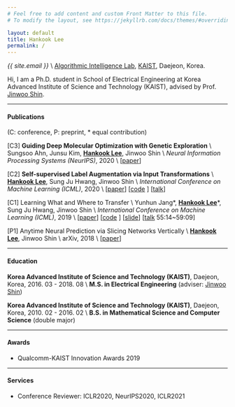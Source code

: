 ```yaml
---
# Feel free to add content and custom Front Matter to this file.
# To modify the layout, see https://jekyllrb.com/docs/themes/#overriding-theme-defaults

layout: default
title: Hankook Lee
permalink: /
---
```


*{{ site.email }}* \\
[Algorithmic Intelligence Lab](http://alinlab.kaist.ac.kr), [KAIST](https://kaist.ac.kr/), Daejeon, Korea.

<div class="row pb-3" style="text-align: center">
<div class="col">
<a href="https://twitter.com/{{ site.twitter_username }}"><i class="fab fa-twitter fa-2x"></i></a>
<a href="https://github.com/{{ site.github_username }}"><i class="fab fa-github fa-2x"></i></a>
<a href="https://scholar.google.co.kr/citations?user=CgqswXUAAAAJ"><i class="ai ai-google-scholar fa-2x"></i></a>
</div>
</div>

Hi, I am a Ph.D. student in School of Electrical Engineering at Korea Advanced Institute of Science and Technology (KAIST), advised by Prof. [Jinwoo Shin](http://alinlab.kaist.ac.kr/shin.html).

---

#### Publications
(C: conference, P: preprint, \* equal contribution)

[C3] <strong>Guiding Deep Molecular Optimization with Genetic Exploration</strong> \\
Sungsoo Ahn, Junsu Kim, <strong><u>Hankook Lee</u></strong>, Jinwoo Shin \\
*Neural Information Processing Systems (NeurIPS)*, 2020 \\
[[paper](https://arxiv.org/abs/2007.04897)]

[C2] <strong>Self-supervised Label Augmentation via Input Transformations</strong> \\
<strong><u>Hankook Lee</u></strong>, Sung Ju Hwang, Jinwoo Shin \\
*International Conference on Machine Learning (ICML)*, 2020 \\
[[paper](https://proceedings.icml.cc/static/paper_files/icml/2020/2048-Paper.pdf)]
[[code](https://github.com/hankook/SLA) <i class="far fa-star"></i><span class="github-star" data-repo="hankook/SLA"></span>]
[[talk](https://icml.cc/virtual/2020/poster/6093)]

[C1] Learning What and Where to Transfer \\
Yunhun Jang\*, <strong><u>Hankook Lee</u></strong>\*, Sung Ju Hwang, Jinwoo Shin \\
*International Conference on Machine Learning (ICML)*, 2019 \\
[[paper](http://proceedings.mlr.press/v97/jang19b.html)]
[[code](https://github.com/alinlab/L2T-ww) <i class="far fa-star"></i><span class="github-star" data-repo="alinlab/L2T-ww"></span>]
[[slide](https://icml.cc/media/Slides/icml/2019/103(13-09-00)-13-10-05-5011-learning_what_a.pdf)]
[[talk](https://slideslive.com/38917771/supervised-and-transfer-learning) 55:14~59:09]

[P1] Anytime Neural Prediction via Slicing Networks Vertically \\
<strong><u>Hankook Lee</u></strong>, Jinwoo Shin \\
arXiv, 2018 \\
[[paper](https://arxiv.org/abs/1807.02609)]

---

#### Education
<strong>Korea Advanced Institute of Science and Technology (KAIST)</strong>, Daejeon, Korea, 2016. 03 - 2018. 08 \\
<strong>M.S. in Electrical Engineering</strong> (adviser: [Jinwoo Shin](http://alinlab.kaist.ac.kr/shin.html))

<strong>Korea Advanced Institute of Science and Technology (KAIST)</strong>, Daejeon, Korea, 2010. 02 - 2016. 02 \\
<strong>B.S. in Mathematical Science and Computer Science</strong> (double major)

---

#### Awards
- Qualcomm-KAIST Innovation Awards 2019

---

#### Services
- Conference Reviewer: ICLR2020, NeurIPS2020, ICLR2021
